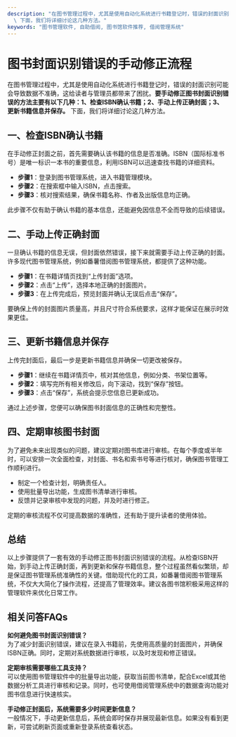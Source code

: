 ```yaml
---
description: "在图书管理过程中，尤其是使用自动化系统进行书籍登记时，错误的封面识别可能会导致数据不准确，这给读者与管理员都带来了困扰。**要手动修正图书封面识别错误的方法主要有以下几种：1、检查ISBN确认书籍；2、手动上传正确封面；3、更新书籍信息并保存。**\
  \ 下面，我们将详细讨论这几种方法。"
keywords: "图书管理软件, 自助借阅, 图书馆软件推荐, 借阅管理系统"
---
```

# 图书封面识别错误的手动修正流程

在图书管理过程中，尤其是使用自动化系统进行书籍登记时，错误的封面识别可能会导致数据不准确，这给读者与管理员都带来了困扰。**要手动修正图书封面识别错误的方法主要有以下几种：1、检查ISBN确认书籍；2、手动上传正确封面；3、更新书籍信息并保存。** 下面，我们将详细讨论这几种方法。

## 一、检查ISBN确认书籍

在手动修正封面之前，首先需要确认该书籍的信息是否准确。ISBN（国际标准书号）是唯一标识一本书的重要信息，利用ISBN可以迅速查找书籍的详细资料。

- **步骤1**：登录到图书管理系统，进入书籍管理模块。
- **步骤2**：在搜索框中输入ISBN，点击搜索。
- **步骤3**：核对搜索结果，确保书籍名称、作者及出版信息均正确。

此步骤不仅有助于确认书籍的基本信息，还能避免因信息不全而导致的后续错误。

## 二、手动上传正确封面

一旦确认书籍的信息无误，但封面依然错误，接下来就需要手动上传正确的封面。许多现代图书管理系统，例如番薯借阅图书管理系统，都提供了这种功能。

- **步骤1**：在书籍详情页找到“上传封面”选项。
- **步骤2**：点击“上传”，选择本地正确的封面图片。
- **步骤3**：在上传完成后，预览封面并确认无误后点击“保存”。

要确保上传的封面图片质量高，并且尺寸符合系统要求，这样才能保证在展示时效果更佳。

## 三、更新书籍信息并保存

上传完封面后，最后一步是更新书籍信息并确保一切更改被保存。

- **步骤1**：继续在书籍详情页中，核对其他信息，例如分类、书架位置等。
- **步骤2**：填写完所有相关修改后，向下滚动，找到“保存”按钮。
- **步骤3**：点击“保存”，系统会提示您信息已更新成功。

通过上述步骤，您便可以确保图书封面信息的正确性和完整性。

## 四、定期审核图书封面

为了避免未来出现类似的问题，建议定期对图书库进行审核。在每个季度或半年时，可以安排一次全面检查，对封面、书名和索书号等进行核对，确保图书管理工作顺利进行。

- 制定一个检查计划，明确责任人。
- 使用批量导出功能，生成图书清单进行审核。
- 反馈并记录审核中发现的问题，并及时进行修正。

定期的审核流程不仅可提高数据的准确性，还有助于提升读者的使用体验。

## 总结

以上步骤提供了一套有效的手动修正图书封面识别错误的流程。从检查ISBN开始，到手动上传正确封面，再到更新和保存书籍信息，整个过程虽然看似繁琐，却是保证图书管理系统准确性的关键。借助现代化的工具，如番薯借阅图书管理系统，不仅大大简化了操作流程，还提高了管理效率。建议各图书馆积极采用这样的管理软件来优化日常工作。

## 相关问答FAQs

**如何避免图书封面识别错误？**  
为了减少封面识别错误，建议在录入书籍前，先使用高质量的封面图片，并确保ISBN正确。同时，定期对系统数据进行审核，以及时发现和修正错误。

**定期审核需要哪些工具支持？**  
可以使用图书管理软件中的批量导出功能，获取当前图书清单，配合Excel或其他数据分析工具进行审核和记录。同时，也可使用借阅管理系统中的数据查询功能对图书信息进行快速核实。

**手动修正封面后，系统需要多少时间更新信息？**  
一般情况下，手动更新信息后，系统会即时保存并展现最新信息。如果没有看到更新，可尝试刷新页面或重新登录系统查看状态。
